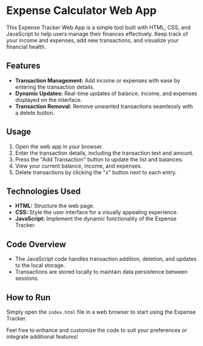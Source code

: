 # Expense Calculator Web App

This Expense Tracker Web App is a simple tool built with HTML, CSS, and JavaScript to help users manage their finances effectively. Keep track of your income and expenses, add new transactions, and visualize your financial health.

## Features
- **Transaction Management:** Add income or expenses with ease by entering the transaction details.
- **Dynamic Updates:** Real-time updates of balance, income, and expenses displayed on the interface.
- **Transaction Removal:** Remove unwanted transactions seamlessly with a delete button.

## Usage
1. Open the web app in your browser.
2. Enter the transaction details, including the transaction text and amount.
3. Press the "Add Transaction" button to update the list and balances.
4. View your current balance, income, and expenses.
5. Delete transactions by clicking the "x" button next to each entry.

## Technologies Used
- **HTML:** Structure the web page.
- **CSS:** Style the user interface for a visually appealing experience.
- **JavaScript:** Implement the dynamic functionality of the Expense Tracker.

## Code Overview
- The JavaScript code handles transaction addition, deletion, and updates to the local storage.
- Transactions are stored locally to maintain data persistence between sessions.

## How to Run
Simply open the `index.html` file in a web browser to start using the Expense Tracker.

Feel free to enhance and customize the code to suit your preferences or integrate additional features!
